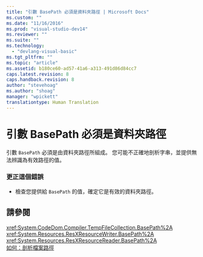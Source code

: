 ```yaml
---
title: "引數 BasePath 必須是資料夾路徑 | Microsoft Docs"
ms.custom: ""
ms.date: "11/16/2016"
ms.prod: "visual-studio-dev14"
ms.reviewer: ""
ms.suite: ""
ms.technology: 
  - "devlang-visual-basic"
ms.tgt_pltfrm: ""
ms.topic: "article"
ms.assetid: b180ce60-ad57-41a6-a313-491d86d84cc7
caps.latest.revision: 8
caps.handback.revision: 8
author: "stevehoag"
ms.author: "shoag"
manager: "wpickett"
translationtype: Human Translation
---
```

# 引數 BasePath 必須是資料夾路徑
引數 `BasePath` 必須是由資料夾路徑所組成。 您可能不正確地剖析字串，並提供無法辨識為有效路徑的值。  
  
### 更正這個錯誤  
  
-   檢查您提供給 `BasePath` 的值，確定它是有效的資料夾路徑。  
  
## 請參閱  
 <xref:System.CodeDom.Compiler.TempFileCollection.BasePath%2A>   
 <xref:System.Resources.ResXResourceWriter.BasePath%2A>   
 <xref:System.Resources.ResXResourceReader.BasePath%2A>   
 [如何：剖析檔案路徑](../../visual-basic/developing-apps/programming/drives-directories-files/how-to-parse-file-paths.md)